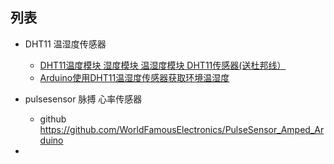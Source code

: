 ## 列表

- DHT11 温湿度传感器 
    - [DHT11温度模块 湿度模块 温湿度模块 DHT11传感器(送杜邦线）](https://item.taobao.com/item.htm?spm=a1z09.2.0.0.5d23ed7ay8KAo7&id=535749463024&_u=eenvdkb701d)
    - [Arduino使用DHT11温湿度传感器获取环境温湿度](http://www.jianshu.com/p/b5f79c7aab58)
    
- pulsesensor 脉搏 心率传感器
    - github https://github.com/WorldFamousElectronics/PulseSensor_Amped_Arduino

-     
